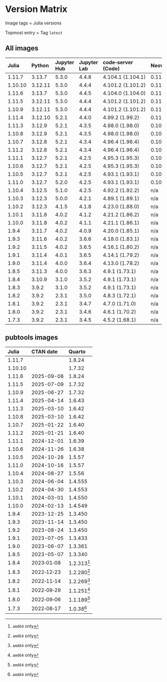 # Version Matrix

Image tags = Julia versions

Topmost entry = Tag `latest`

## All images

| Julia   | Python  | Jupyter Hub | Jupyter Lab | code‑server (Code) | Neovim | Git    | Git LFS | Pandoc | Linux distro |
|:--------|:--------|:------------|:------------|:-------------------|:-------|:-------|:--------|:-------|:-------------|
| 1.11.7  | 3.13.7  | 5.3.0       | 4.4.8       | 4.104.1 (1.104.1)  | 0.11.4 | 2.51.0 | 3.7.0   | 3.6.3  | Debian 13    |
| 1.10.10 | 3.12.11 | 5.3.0       | 4.4.4       | 4.101.2 (1.101.2)  | 0.11.2 | 2.50.0 | 3.7.0   | 3.6.3  | Debian 12    |
| 1.11.6  | 3.13.7  | 5.3.0       | 4.4.5       | 4.104.0 (1.104.0)  | 0.11.4 | 2.51.0 | 3.7.0   | 3.6.3  | Debian 13    |
| 1.11.5  | 3.12.11 | 5.3.0       | 4.4.4       | 4.101.2 (1.101.2)  | 0.11.2 | 2.50.1 | 3.7.0   | 3.6.3  | Debian 12    |
| 1.10.9  | 3.12.11 | 5.3.0       | 4.4.4       | 4.101.2 (1.101.2)  | 0.11.2 | 2.50.0 | 3.7.0   | 3.6.3  | Debian 12    |
| 1.11.4  | 3.12.10 | 5.2.1       | 4.4.0       | 4.99.2 (1.99.2)    | 0.11.0 | 2.49.0 | 3.6.1   | 3.4    | Debian 12    |
| 1.11.3  | 3.12.9  | 5.2.1       | 4.3.5       | 4.98.0 (1.98.0)    | 0.10.4 | 2.48.1 | 3.6.1   | 3.4    | Debian 12    |
| 1.10.8  | 3.12.9  | 5.2.1       | 4.3.5       | 4.98.0 (1.98.0)    | 0.10.4 | 2.48.1 | 3.6.1   | 3.4    | Debian 12    |
| 1.10.7  | 3.12.8  | 5.2.1       | 4.3.4       | 4.96.4 (1.96.4)    | 0.10.3 | 2.48.1 | 3.6.1   | 3.4    | Debian 12    |
| 1.11.2  | 3.12.8  | 5.2.1       | 4.3.4       | 4.96.4 (1.96.4)    | 0.10.3 | 2.48.1 | 3.6.1   | 3.4    | Debian 12    |
| 1.11.1  | 3.12.7  | 5.2.1       | 4.2.5       | 4.95.3 (1.95.3)    | 0.10.2 | 2.47.1 | 3.6.0   | 3.4    | Debian 12    |
| 1.10.6  | 3.12.7  | 5.2.1       | 4.2.5       | 4.95.3 (1.95.3)    | 0.10.2 | 2.47.1 | 3.6.0   | 3.4    | Debian 12    |
| 1.10.5  | 3.12.7  | 5.2.1       | 4.2.5       | 4.93.1 (1.93.1)    | 0.10.2 | 2.47.0 | 3.5.1   | 3.2    | Debian 12    |
| 1.11.0  | 3.12.7  | 5.2.0       | 4.2.5       | 4.93.1 (1.93.1)    | 0.10.2 | 2.47.0 | 3.5.1   | 3.2    | Debian 12    |
| 1.10.4  | 3.12.5  | 5.1.0       | 4.2.5       | 4.92.2 (1.92.2)    | n/a    | 2.46.0 | 3.5.1   | 3.2    | Debian 12    |
| 1.10.3  | 3.12.3  | 5.0.0       | 4.2.1       | 4.89.1 (1.89.1)    | n/a    | 2.45.2 | 3.5.1   | 3.1.11 | Debian 12    |
| 1.10.2  | 3.12.3  | 4.1.5       | 4.1.8       | 4.23.0 (1.88.0)    | n/a    | 2.45.0 | 3.5.1   | 3.1.11 | Debian 12    |
| 1.10.1  | 3.11.8  | 4.0.2       | 4.1.2       | 4.21.2 (1.86.2)    | n/a    | 2.44.0 | 3.4.1   | 3.1.11 | Debian 12    |
| 1.10.0  | 3.11.8  | 4.0.2       | 4.1.1       | 4.21.1 (1.86.1)    | n/a    | 2.43.1 | 3.4.1   | 3.1.11 | Debian 12    |
| 1.9.4   | 3.11.7  | 4.0.2       | 4.0.9       | 4.20.0 (1.85.1)    | n/a    | 2.43.0 | 3.4.1   | 3.1.1  | Debian 12    |
| 1.9.3   | 3.11.6  | 4.0.2       | 3.6.6       | 4.18.0 (1.83.1)    | n/a    | 2.42.1 | 3.4.0   | 3.1.1  | Debian 12    |
| 1.9.2   | 3.11.5  | 4.0.2       | 3.6.5       | 4.16.1 (1.80.2)    | n/a    | 2.42.0 | 3.4.0   | 3.1.1  | Debian 12    |
| 1.9.1   | 3.11.4  | 4.0.1       | 3.6.5       | 4.14.1 (1.79.2)    | n/a    | 2.41.0 | 3.3.0   | 3.1.1  | Debian 12    |
| 1.9.0   | 3.11.4  | 4.0.0       | 3.6.4       | 4.13.0 (1.78.2)    | n/a    | 2.41.0 | 3.3.0   | 3.1.1  | Debian 11    |
| 1.8.5   | 3.11.3  | 4.0.0       | 3.6.3       | 4.9.1 (1.73.1)     | n/a    | 2.40.1 | 3.3.0   | 3.1.1  | Debian 11    |
| 1.8.4   | 3.10.9  | 3.1.0       | 3.5.2       | 4.9.1 (1.73.1)     | n/a    | 2.39.0 | 3.3.0   | 2.19.2 | Debian 11    |
| 1.8.3   | 3.9.2   | 3.1.0       | 3.5.2       | 4.9.1 (1.73.1)     | n/a    | 2.39.0 | 3.3.0   | 2.19.2 | Debian 11    |
| 1.8.2   | 3.9.2   | 2.3.1       | 3.5.0       | 4.8.3 (1.72.1)     | n/a    | 2.38.1 | 3.2.0   | 2.19.2 | Debian 11    |
| 1.8.1   | 3.9.2   | 2.3.1       | 3.4.7       | 4.7.0 (1.71.0)     | n/a    | 2.37.3 | 3.2.0   | 2.19.2 | Debian 11    |
| 1.8.0   | 3.9.2   | 2.3.1       | 3.4.6       | 4.6.1 (1.70.2)     | n/a    | 2.37.2 | 3.2.0   | 2.19.2 | Debian 11    |
| 1.7.3   | 3.9.2   | 2.3.1       | 3.4.5       | 4.5.2 (1.68.1)     | n/a    | 2.37.2 | 3.2.0   | 2.18   | Debian 11    |

## pubtools images

| Julia   | CTAN date  | Quarto      |
|:--------|:-----------|:------------|
| 1.11.7  |            | 1.8.24      |
| 1.10.10 |            | 1.7.32      |
| 1.11.6  | 2025-09-08 | 1.8.24      |
| 1.11.5  | 2025-07-09 | 1.7.32      |
| 1.10.9  | 2025-06-27 | 1.7.32      |
| 1.11.4  | 2025-04-14 | 1.6.43      |
| 1.11.3  | 2025-03-10 | 1.6.42      |
| 1.10.8  | 2025-03-10 | 1.6.42      |
| 1.10.7  | 2025-01-22 | 1.6.40      |
| 1.11.2  | 2025-01-21 | 1.6.40      |
| 1.11.1  | 2024-12-01 | 1.6.39      |
| 1.10.6  | 2024-11-26 | 1.6.38      |
| 1.10.5  | 2024-10-28 | 1.5.57      |
| 1.11.0  | 2024-10-16 | 1.5.57      |
| 1.10.4  | 2024-08-27 | 1.5.56      |
| 1.10.3  | 2024-06-04 | 1.4.555     |
| 1.10.2  | 2024-04-30 | 1.4.553     |
| 1.10.1  | 2024-03-01 | 1.4.550     |
| 1.10.0  | 2024-02-13 | 1.4.549     |
| 1.9.4   | 2023-12-25 | 1.3.450     |
| 1.9.3   | 2023-11-14 | 1.3.450     |
| 1.9.2   | 2023-08-24 | 1.3.450     |
| 1.9.1   | 2023-07-05 | 1.3.433     |
| 1.9.0   | 2023-06-07 | 1.3.361     |
| 1.8.5   | 2023-05-07 | 1.3.340     |
| 1.8.4   | 2023‑01‑08 | 1.2.313[^1] |
| 1.8.3   | 2022‑12‑23 | 1.2.280[^1] |
| 1.8.2   | 2022‑11‑14 | 1.2.269[^1] |
| 1.8.1   | 2022‑09‑29 | 1.1.251[^1] |
| 1.8.0   | 2022‑09‑06 | 1.1.189[^1] |
| 1.7.3   | 2022‑08‑17 | 1.0.38[^1]  |

[^1]: `amd64` only
